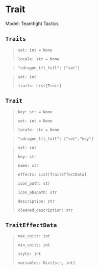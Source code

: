 # Trait
Model: Teamfight Tactics

## `Traits` <Badge text="Pyot Core" vertical="middle"/> <Badge text="GET" vertical="middle"/> <Badge text="Iterable" type="warning" vertical="middle"/>
>`set: int = None` <Badge text="param" type="warning" vertical="middle"/>
>
>`locale: str = None` <Badge text="param" type="warning" vertical="middle"/>

>`"cdragon_tft_full": ["set"]` <Badge text="endpoint" type="error" vertical="middle"/>

>`set: int`
>
>`traits: List[Trait]` <Badge text="Iterator" type="warning" vertical="middle"/>

## `Trait` <Badge text="Pyot Core" vertical="middle"/> <Badge text="GET" vertical="middle"/>
>`key: str = None` <Badge text="param" type="warning" vertical="middle"/>
>
>`set: int = None` <Badge text="param" type="warning" vertical="middle"/>
>
>`locale: str = None` <Badge text="param" type="warning" vertical="middle"/>

>`"cdragon_tft_full": ["set","key"]` <Badge text="endpoint" type="error" vertical="middle"/>

>`set: int`
>
>`key: str`
>
>`name: str`
>
>`effects: List[TraitEffectData]`
>
>`icon_path: str`
>
>`icon_abspath: str` <Badge text="lazy" type="error" vertical="middle"/>
>
>`description: str`
>
>`cleaned_description: str`

## `TraitEffectData` <Badge text="Pyot Static" vertical="middle"/>
>`max_units: int`
>
>`min_units: int`
>
>`style: int`
>
>`variables: Dict[str, int]`

